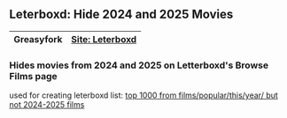 ## Leterboxd: Hide 2024 and 2025 Movies

| Greasyfork | [Site: Leterboxd](https://letterboxd.com/films/) |
|------|-------------|

### Hides movies from 2024 and 2025 on Letterboxd's Browse Films page
used for creating leterboxd list: [top 1000 from films/popular/this/year/ but not 2024-2025 films](https://boxd.it/HdUkA$LP02TGkzfvmA1JJg)